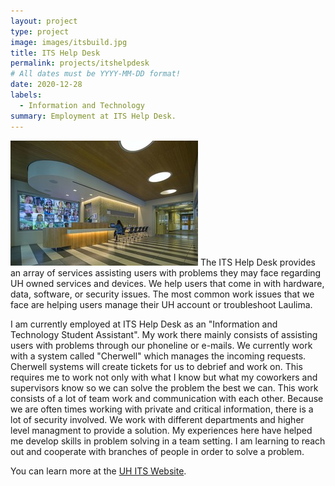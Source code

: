 ```yaml
---
layout: project
type: project
image: images/itsbuild.jpg
title: ITS Help Desk 
permalink: projects/itshelpdesk
# All dates must be YYYY-MM-DD format!
date: 2020-12-28
labels:
  - Information and Technology
summary: Employment at ITS Help Desk.
---
```


<img class="ui medium right floated rounded image" src="../images/its.jpeg">
The ITS Help Desk provides an array of services assisting users with problems they may face regarding UH owned services and devices. We help users that come in with hardware, data, software, or security issues. The most common work issues that we face are helping users manage their UH account or troubleshoot Laulima.

I am currently employed at ITS Help Desk as an "Information and Technology Student Assistant". My work there mainly consists of assisting users with problems through our phoneline or e-mails. We currently work with a system called "Cherwell" which manages the incoming requests. Cherwell systems will create tickets for us to debrief and work on. This requires me to work not only with what I know but what my coworkers and supervisors know so we can solve the problem the best we can. This work consists of a lot of team work and communication with each other. Because we are often times working with private and critical information, there is a lot of security involved. We work with different departments and higher level managment to provide a solution. My experiences here have helped me develop skills in problem solving in a team setting. I am learning to reach out and cooperate with branches of people in order to solve a problem.

You can learn more at the [UH ITS Website](https://www.hawaii.edu/its/services/).

 
